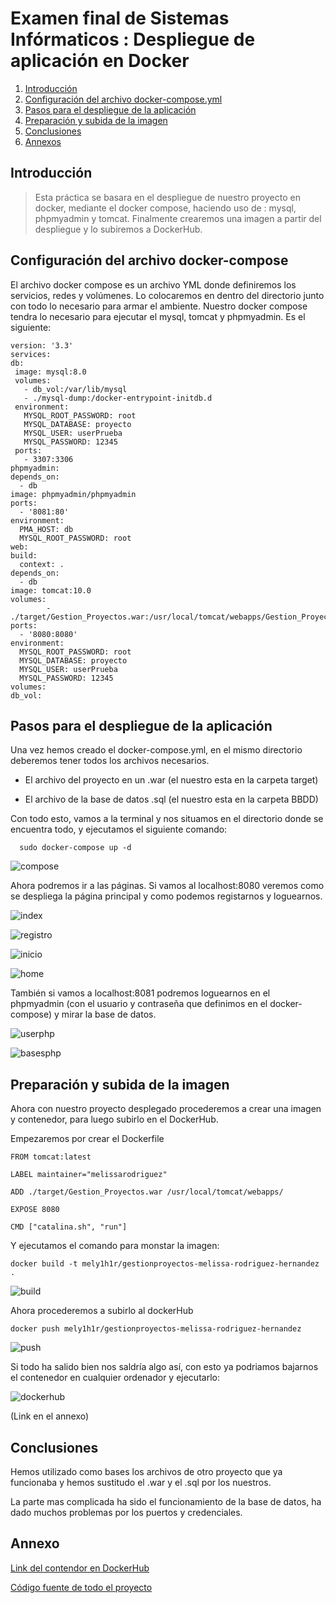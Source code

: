 # Examen final de Sistemas Infórmaticos : Despliegue de aplicación en Docker

1. [Introducción](#intro)
2. [Configuración del archivo docker-compose.yml](#conf)
3. [Pasos para el despliegue de la aplicación](#apli)
4. [Preparación y subida de la imagen](#img)
5. [Conclusiones](#con)
6. [Annexos](#anex)

<div id= 'intro'>

## Introducción
  
> Esta práctica se basara en el despliegue de nuestro proyecto en docker, mediante el docker compose, haciendo uso de : mysql, phpmyadmin y tomcat.
  Finalmente crearemos una imagen a partir del despliegue y lo subiremos a DockerHub.
  
</div>

<div id= 'conf'>

## Configuración del archivo docker-compose

El archivo docker compose es un archivo YML donde definiremos los servicios, redes y volúmenes. Lo colocaremos en dentro del directorio junto con todo lo necesario para armar el ambiente. Nuestro docker compose tendra lo necesario para ejecutar el mysql, tomcat y phpmyadmin. Es el siguiente:

  ```
  version: '3.3'
services:
 db:
   image: mysql:8.0
   volumes:
     - db_vol:/var/lib/mysql
     - ./mysql-dump:/docker-entrypoint-initdb.d
   environment:
     MYSQL_ROOT_PASSWORD: root
     MYSQL_DATABASE: proyecto
     MYSQL_USER: userPrueba
     MYSQL_PASSWORD: 12345
   ports:
     - 3307:3306
 phpmyadmin:
  depends_on:
    - db
  image: phpmyadmin/phpmyadmin
  ports:
    - '8081:80'
  environment:
    PMA_HOST: db
    MYSQL_ROOT_PASSWORD: root
 web:
  build:
    context: .       
  depends_on:
    - db
  image: tomcat:10.0
  volumes:
          - ./target/Gestion_Proyectos.war:/usr/local/tomcat/webapps/Gestion_Proyectos.war
  ports:
    - '8080:8080'
  environment:
    MYSQL_ROOT_PASSWORD: root
    MYSQL_DATABASE: proyecto
    MYSQL_USER: userPrueba
    MYSQL_PASSWORD: 12345
volumes:
  db_vol: 
  ```
  
</div>

<div id= 'apli'>

## Pasos para el despliegue de la aplicación

Una vez hemos creado el docker-compose.yml, en el mismo directorio deberemos tener todos los archivos necesarios. 
  
  - El archivo del proyecto en un .war (el nuestro esta en la carpeta target)
  
  - El archivo de la base de datos .sql (el nuestro esta en la carpeta BBDD)

Con todo esto, vamos a la terminal y nos situamos en el directorio donde se encuentra todo, y ejecutamos el siguiente comando:
  
```
  sudo docker-compose up -d
  ```
![compose](https://user-images.githubusercontent.com/91748294/173106349-04941085-4447-4941-b9f0-cf1d588381e3.png)

Ahora podremos ir a las páginas. Si vamos al localhost:8080 veremos como se despliega la página principal y como podemos registarnos y loguearnos.
  
![index](https://user-images.githubusercontent.com/91748294/173106412-3d248665-45f5-4385-896a-7a1cd90e4b15.png)
  
![registro](https://user-images.githubusercontent.com/91748294/173106450-948f10e3-dab7-4200-ace3-0b1f8397507f.png)

![inicio](https://user-images.githubusercontent.com/91748294/173106495-8c896143-4c8b-4e8b-8901-73646b9d80ad.png)

![home](https://user-images.githubusercontent.com/91748294/173106540-4fabeffc-f44a-4eed-9fda-ff48f2d4e8c3.png)

 También si vamos a localhost:8081 podremos loguearnos en el phpmyadmin (con el usuario y contraseña que definimos en el docker-compose) y mirar la base de datos.
  
![userphp](https://user-images.githubusercontent.com/91748294/173107046-ff6ff248-0e54-4882-a98b-07300c2db1b5.png)

![basesphp](https://user-images.githubusercontent.com/91748294/173107131-e479b107-67e7-48d7-8c48-f3635bf8ef5b.png)
  
</div>

<div id= 'img'>

## Preparación y subida de la imagen
  
Ahora con nuestro proyecto desplegado procederemos a crear una imagen y contenedor, para luego subirlo en el DockerHub.
  
Empezaremos por crear el Dockerfile

```
FROM tomcat:latest

LABEL maintainer="melissarodriguez"

ADD ./target/Gestion_Proyectos.war /usr/local/tomcat/webapps/

EXPOSE 8080

CMD ["catalina.sh", "run"]
  ```
Y ejecutamos el comando para monstar la imagen:

  ```
  docker build -t mely1h1r/gestionproyectos-melissa-rodriguez-hernandez . 
 
  ```

![build](https://user-images.githubusercontent.com/91748294/173107228-7cd71352-1736-4661-afbf-f061db807805.png)
  
Ahora procederemos a subirlo al dockerHub
  
  ```
docker push mely1h1r/gestionproyectos-melissa-rodriguez-hernandez
  ```
 
![push](https://user-images.githubusercontent.com/91748294/173107314-8dcd1f5f-9cb8-4e17-a182-c297c3040f1a.png)
  
Si todo ha salido bien nos saldría algo así, con esto ya podriamos bajarnos el contenedor en cualquier ordenador y ejecutarlo:
  
![dockerhub](https://user-images.githubusercontent.com/91748294/173107335-ffc8d653-b1ef-41c8-a41d-19b3842ec028.png)

(Link en el annexo)
  
</div>

<div id= 'con'>

## Conclusiones

Hemos utilizado como bases los archivos de otro proyecto que ya funcionaba y hemos sustitudo el .war y el .sql por los nuestros.

La parte mas complicada ha sido el funcionamiento de la base de datos, ha dado muchos problemas por los puertos y credenciales.
  
</div>

<div id= 'anex'>

## Annexo
  
[Link del contendor en DockerHub](https://hub.docker.com/r/mely1h1r/gestionproyectos-melissa-rodriguez-hernandez)

[Código fuente de todo el proyecto](https://github.com/MelissaRodriguezHernandez/Proyecto_Final)
  
</div>

